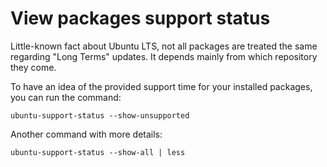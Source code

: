 # View packages support status

Little-known fact about Ubuntu LTS, not all packages are treated the same regarding "Long Terms" updates. It depends mainly from which repository they come.

To have an idea of the provided support time for your installed packages, you can run the command:

```
ubuntu-support-status --show-unsupported
```

Another command with more details:

```
ubuntu-support-status --show-all | less 
```



